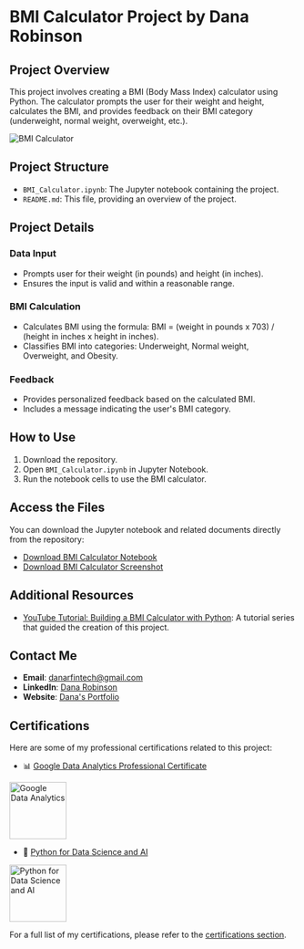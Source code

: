 # BMI Calculator Project by Dana Robinson

## Project Overview
This project involves creating a BMI (Body Mass Index) calculator using Python. The calculator prompts the user for their weight and height, calculates the BMI, and provides feedback on their BMI category (underweight, normal weight, overweight, etc.).

![BMI Calculator](https://github.com/danartech/BMI-Calculator_Python-Project/blob/main/BMI%20Calculator%20Screenshot.png)

## Project Structure
- `BMI_Calculator.ipynb`: The Jupyter notebook containing the project.
- `README.md`: This file, providing an overview of the project.

## Project Details
### Data Input
- Prompts user for their weight (in pounds) and height (in inches).
- Ensures the input is valid and within a reasonable range.

### BMI Calculation
- Calculates BMI using the formula: BMI = (weight in pounds x 703) / (height in inches x height in inches).
- Classifies BMI into categories: Underweight, Normal weight, Overweight, and Obesity.

### Feedback
- Provides personalized feedback based on the calculated BMI.
- Includes a message indicating the user's BMI category.

## How to Use
1. Download the repository.
2. Open `BMI_Calculator.ipynb` in Jupyter Notebook.
3. Run the notebook cells to use the BMI calculator.

## Access the Files
You can download the Jupyter notebook and related documents directly from the repository:
- [Download BMI Calculator Notebook](https://github.com/danartech/BMI-Calculator_Python-Project/blob/main/BMI%20Calculator.ipynb)
- [Download BMI Calculator Screenshot](https://github.com/danartech/BMI-Calculator_Python-Project/blob/main/BMI%20Calculator%20Screenshot.png)

## Additional Resources
- [YouTube Tutorial: Building a BMI Calculator with Python](https://www.youtube.com/watch?v=dGcsHMXbSOA): A tutorial series that guided the creation of this project.

## Contact Me
- **Email**: [danarfintech@gmail.com](mailto:danarfintech@gmail.com)
- **LinkedIn**: [Dana Robinson](https://www.linkedin.com/in/dana-robinson-acct)
- **Website**: [Dana's Portfolio](https://danartech.github.io/DanaTheAnalyst.github.io/)

## Certifications

Here are some of my professional certifications related to this project:

  - 📊 [Google Data Analytics Professional Certificate](https://coursera.org/share/4ed75de36411d7d5c0389e2d61a2c2ff)
<img src="https://i.imgur.com/lctxOq1.png" alt="Google Data Analytics " width="100"/>

  - 🐍 [Python for Data Science and AI](https://www.credly.com/badges/4f0fcef8-75d4-4114-9ccc-20a10d21f494/public_url)
<img src="https://i.imgur.com/xiEJ7PF.png" alt="Python for Data Science and AI" width="100"/>

For a full list of my certifications, please refer to the [certifications section](https://github.com/danartech).
